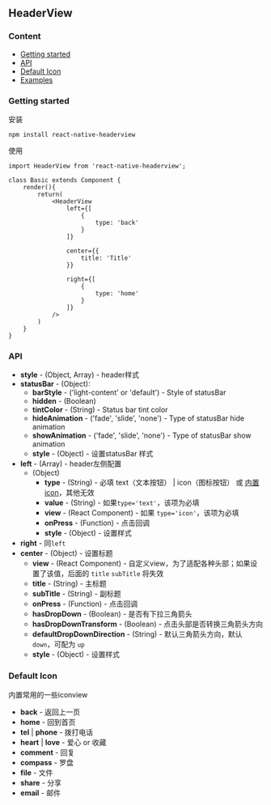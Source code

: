## HeaderView



### Content
- [Getting started](#getting-started)
- [API](#api)
- [Default Icon](#default-icon)
- [Examples](#examples)

### Getting started

安装

	npm install react-native-headerview

使用

	import HeaderView from 'react-native-headerview';
	
	class Basic extends Component {
		render(){
			return(
				<HeaderView
					left={[
                    	{
                        	type: 'back'
                    	}
                	]}

                	center={{
                    	title: 'Title'
                	}}

                	right={[
                    	{
                        	type: 'home'
                    	}
                	]}
				/>
			)
		}
	}


### API
- **style** - (Object, Array) - header样式
- **statusBar** - (Object):
  - **barStyle** - ('light-content' or 'default') - Style of statusBar
  - **hidden** - (Boolean)
  - **tintColor** - (String) - Status bar tint color
  - **hideAnimation** - ('fade', 'slide', 'none') - Type of statusBar hide animation
  - **showAnimation** - ('fade', 'slide', 'none') - Type of statusBar show animation
  - **style** - (Object) - 设置statusBar 样式
- **left** - (Array) - header左侧配置
	- (Object) 
		- **type** - (String) - 必填 text（文本按钮） | icon（图标按钮） 或 [内置icon](#default-icon)，其他无效
        - **value** - (String) - 如果`type='text'`，该项为必填
        - **view** - (React Component) - 如果 `type='icon'`，该项为必填
        - **onPress** - (Function) - 点击回调
        - **style** - (Object) - 设置样式
- **right** - 同`left`
- **center** - (Object) - 设置标题
	- **view** - (React Component) - 自定义view，为了适配各种头部；如果设置了该值，后面的 `title` `subTitle` 将失效
	- **title** - (String) - 主标题
	- **subTitle** - (String) - 副标题
	- **onPress** - (Function) - 点击回调
	- **hasDropDown** - (Boolean) - 是否有下拉三角箭头
	- **hasDropDownTransform** - (Boolean) - 点击头部是否转换三角箭头方向
	- **defaultDropDownDirection** - (String) - 默认三角箭头方向，默认 `down`，可配为 `up`
	- **style** - (Object) - 设置样式

### Default Icon

内置常用的一些iconview

- **back** - 返回上一页
- **home** - 回到首页
- **tel** | **phone** - 拨打电话
- **heart** | **love** - 爱心 or 收藏
- **comment** - 回复
- **compass** - 罗盘
- **file** - 文件
- **share** - 分享
- **email** - 邮件


